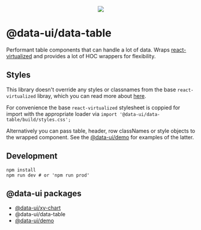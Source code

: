 <p align="center">
  <a title="package version" href="https://img.shields.io/npm/v/@data-ui/data-table.svg?style=flat-square">
    <img src="https://img.shields.io/npm/v/@data-ui/data-table.svg?style=flat-square" />
  </a>
</p>

# @data-ui/data-table

Performant table components that can handle a lot of data.
Wraps [react-virtualized](https://github.com/bvaughn/react-virtualized) and provides a lot
of HOC wrappers for flexibility.

## Styles
This library doesn't override any styles or classnames from the base `react-virtualized` libray,
which you can read more about
[here](https://github.com/bvaughn/react-virtualized/blob/master/docs/customizingStyles.md).

For convenience the base `react-virtualized` stylesheet is coppied for import with the
appropriate loader via
`import '@data-ui/data-table/build/styles.css';`

Alternatively you can pass table, header, row classNames or style objects to the wrapped <Table/> component.
See the [@data-ui/demo](https://github.com/williaster/data-ui/tree/master/packages/demo) for examples of the latter.

## Development
```
npm install
npm run dev # or 'npm run prod'
```

## @data-ui packages
+ [@data-ui/xy-chart](https://github.com/williaster/data-ui/tree/master/packages/xy-chart)
+ @data-ui/data-table
+ [@data-ui/demo](https://github.com/williaster/data-ui/tree/master/packages/demo)
